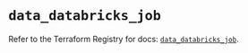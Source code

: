 # `data_databricks_job`

Refer to the Terraform Registry for docs: [`data_databricks_job`](https://registry.terraform.io/providers/databricks/databricks/1.86.0/docs/data-sources/job).
